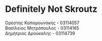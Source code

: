 # Definitely Not Skroutz

Ορέστης Καπαρουνάκης - 03114057\
Βασίλειος Μητρόπουλος - 03114165\
Δημήτριος Δρούκαλης - 03114739

